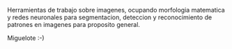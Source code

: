 Herramientas de trabajo sobre imagenes, ocupando morfologia matematica y redes neuronales para segmentacion, deteccion y reconocimiento de patrones en imagenes para proposito general.

Miguelote :-)